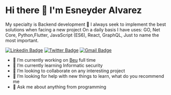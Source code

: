# Hi there 👋 I'm Esneyder Alvarez

My specialty is Backend development 🚀
I always seek to implement the best solutions when facing a new project 
On a daily basis I have uses: GO, Net Core, Python,Flutter, JavaScript (ES6),
React, GraphQL, Just to name the most important.

[![Linkedin Badge](https://img.shields.io/badge/-linkedin-blue?style=for-the-badge&logo=Linkedin&logoColor=white&link=https://www.linkedin.com/in/esneyder/)](https://www.linkedin.com/in/ingrengifo/)
 [![Twitter Badge](https://img.shields.io/badge/-twitter-%230077B5?style=for-the-badge&logo=Twitter&logoColor=white&link=https://twitter.com/IngRengifo)](https://twitter.com/EdwinEsneyder)
[![Gmail Badge](https://img.shields.io/badge/-gmail-c14438?style=for-the-badge&logo=Gmail&logoColor=white&link=mailto:edesalla17@gmail.com)](mailto:edesalla17@gmail.com)

- 🔭 I’m currently working on [Beu](https://beu.is/) full time
- 🌱 I’m currently learning Informatic security
- 👯 I’m looking to collaborate on  any interesting project
- 🤔 I’m looking for help with new things to learn, what do you recommend me
- 💬 Ask me about anything from programming
 

